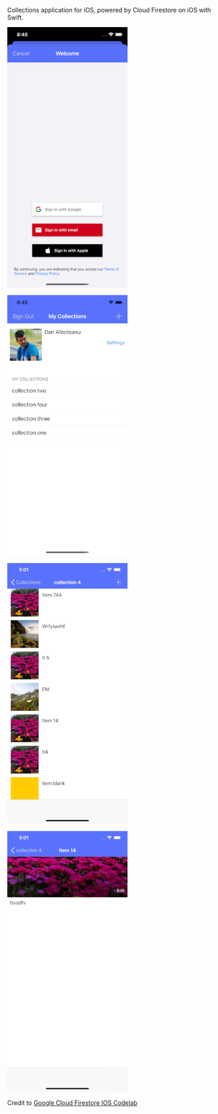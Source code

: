 Collections application for iOS, powered by Cloud Firestore on iOS with Swift.

![screenshot iPhone login methods](screenshots/screen0.png)

![screenshot iPhone login collections](screenshots/screen1.png)

![screenshot iPhone items](screenshots/screen2.png)

![screenshot iPhone item details](screenshots/screen3.png)


Credit to [Google Cloud Firestore IOS Codelab](https://codelabs.developers.google.com/codelabs/firebase-cloud-firestore-workshop-swift/index.html?index=..%2F..index#0)
